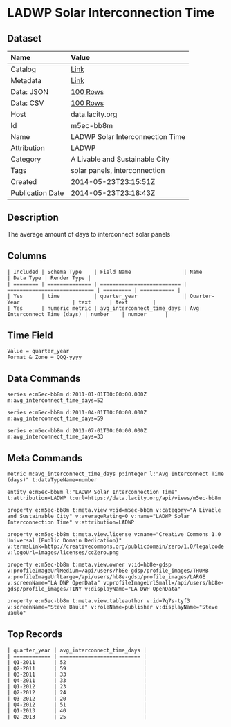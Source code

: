# LADWP Solar Interconnection Time

## Dataset

| Name | Value |
| :--- | :---- |
| Catalog | [Link](https://catalog.data.gov/dataset/ladwp-solar-interconnection-time-c3b0a) |
| Metadata | [Link](https://data.lacity.org/api/views/m5ec-bb8m) |
| Data: JSON | [100 Rows](https://data.lacity.org/api/views/m5ec-bb8m/rows.json?max_rows=100) |
| Data: CSV | [100 Rows](https://data.lacity.org/api/views/m5ec-bb8m/rows.csv?max_rows=100) |
| Host | data.lacity.org |
| Id | m5ec-bb8m |
| Name | LADWP Solar Interconnection Time |
| Attribution | LADWP |
| Category | A Livable and Sustainable City |
| Tags | solar panels, interconnection |
| Created | 2014-05-23T23:15:51Z |
| Publication Date | 2014-05-23T23:18:43Z |

## Description

The average amount of days to interconnect solar panels

## Columns

```ls
| Included | Schema Type    | Field Name                 | Name                         | Data Type | Render Type |
| ======== | ============== | ========================== | ============================ | ========= | =========== |
| Yes      | time           | quarter_year               | Quarter-Year                 | text      | text        |
| Yes      | numeric metric | avg_interconnect_time_days | Avg Interconnect Time (days) | number    | number      |
```

## Time Field

```ls
Value = quarter_year
Format & Zone = QQQ-yyyy
```

## Data Commands

```ls
series e:m5ec-bb8m d:2011-01-01T00:00:00.000Z m:avg_interconnect_time_days=52

series e:m5ec-bb8m d:2011-04-01T00:00:00.000Z m:avg_interconnect_time_days=59

series e:m5ec-bb8m d:2011-07-01T00:00:00.000Z m:avg_interconnect_time_days=33
```

## Meta Commands

```ls
metric m:avg_interconnect_time_days p:integer l:"Avg Interconnect Time (days)" t:dataTypeName=number

entity e:m5ec-bb8m l:"LADWP Solar Interconnection Time" t:attribution=LADWP t:url=https://data.lacity.org/api/views/m5ec-bb8m

property e:m5ec-bb8m t:meta.view v:id=m5ec-bb8m v:category="A Livable and Sustainable City" v:averageRating=0 v:name="LADWP Solar Interconnection Time" v:attribution=LADWP

property e:m5ec-bb8m t:meta.view.license v:name="Creative Commons 1.0 Universal (Public Domain Dedication)" v:termsLink=http://creativecommons.org/publicdomain/zero/1.0/legalcode v:logoUrl=images/licenses/ccZero.png

property e:m5ec-bb8m t:meta.view.owner v:id=hb8e-gdsp v:profileImageUrlMedium=/api/users/hb8e-gdsp/profile_images/THUMB v:profileImageUrlLarge=/api/users/hb8e-gdsp/profile_images/LARGE v:screenName="LA DWP OpenData" v:profileImageUrlSmall=/api/users/hb8e-gdsp/profile_images/TINY v:displayName="LA DWP OpenData"

property e:m5ec-bb8m t:meta.view.tableauthor v:id=7q7s-tyf3 v:screenName="Steve Baule" v:roleName=publisher v:displayName="Steve Baule"
```

## Top Records

```ls
| quarter_year | avg_interconnect_time_days | 
| ============ | ========================== | 
| Q1-2011      | 52                         | 
| Q2-2011      | 59                         | 
| Q3-2011      | 33                         | 
| Q4-2011      | 33                         | 
| Q1-2012      | 23                         | 
| Q2-2012      | 24                         | 
| Q3-2012      | 20                         | 
| Q4-2012      | 51                         | 
| Q1-2013      | 40                         | 
| Q2-2013      | 25                         | 
```